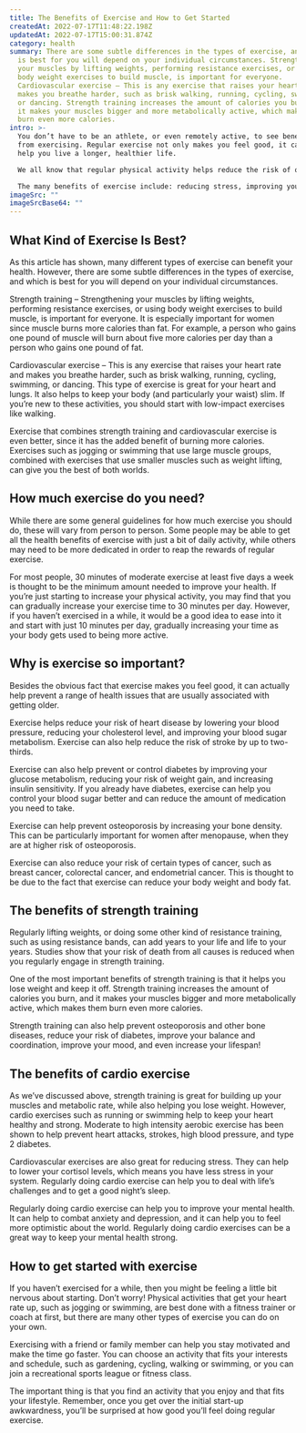 ```yaml
---
title: The Benefits of Exercise and How to Get Started
createdAt: 2022-07-17T11:48:22.198Z
updatedAt: 2022-07-17T15:00:31.874Z
category: health
summary: There are some subtle differences in the types of exercise, and which
  is best for you will depend on your individual circumstances. Strengthening
  your muscles by lifting weights, performing resistance exercises, or using
  body weight exercises to build muscle, is important for everyone.
  Cardiovascular exercise – This is any exercise that raises your heart rate and
  makes you breathe harder, such as brisk walking, running, cycling, swimming,
  or dancing. Strength training increases the amount of calories you burn, and
  it makes your muscles bigger and more metabolically active, which makes them
  burn even more calories.
intro: >-
  You don’t have to be an athlete, or even remotely active, to see benefits
  from exercising. Regular exercise not only makes you feel good, it can also
  help you live a longer, healthier life.

  We all know that regular physical activity helps reduce the risk of obesity, hypertension, diabetes and other conditions related to sedentary lifestyles and poor eating habits. These benefits can be seen almost immediately and continue over time with consistent exercise.

  The many benefits of exercise include: reducing stress, improving your mood and confidence; lowering your risk of heart disease and stroke; strengthening your bones and muscles; improving your balance and coordination; raising your metabolism so you burn more calories at rest; lowering your blood pressure; relieving depression; increasing oxygen to your brain so you think more clearly; increasing endorphins which makes you happier; giving you a healthy glow by improving skin tone and complexion, reducing acne and pimples.
imageSrc: ""
imageSrcBase64: ""
---
```


## What Kind of Exercise Is Best?

As this article has shown, many different types of exercise can benefit your health. However, there are some subtle differences in the types of exercise, and which is best for you will depend on your individual circumstances.

Strength training – Strengthening your muscles by lifting weights, performing resistance exercises, or using body weight exercises to build muscle, is important for everyone. It is especially important for women since muscle burns more calories than fat. For example, a person who gains one pound of muscle will burn about five more calories per day than a person who gains one pound of fat.

Cardiovascular exercise – This is any exercise that raises your heart rate and makes you breathe harder, such as brisk walking, running, cycling, swimming, or dancing. This type of exercise is great for your heart and lungs. It also helps to keep your body (and particularly your waist) slim. If you’re new to these activities, you should start with low-impact exercises like walking.

Exercise that combines strength training and cardiovascular exercise is even better, since it has the added benefit of burning more calories. Exercises such as jogging or swimming that use large muscle groups, combined with exercises that use smaller muscles such as weight lifting, can give you the best of both worlds.

## How much exercise do you need?

While there are some general guidelines for how much exercise you should do, these will vary from person to person. Some people may be able to get all the health benefits of exercise with just a bit of daily activity, while others may need to be more dedicated in order to reap the rewards of regular exercise.

For most people, 30 minutes of moderate exercise at least five days a week is thought to be the minimum amount needed to improve your health. If you’re just starting to increase your physical activity, you may find that you can gradually increase your exercise time to 30 minutes per day. However, if you haven’t exercised in a while, it would be a good idea to ease into it and start with just 10 minutes per day, gradually increasing your time as your body gets used to being more active.

## Why is exercise so important?

Besides the obvious fact that exercise makes you feel good, it can actually help prevent a range of health issues that are usually associated with getting older.

Exercise helps reduce your risk of heart disease by lowering your blood pressure, reducing your cholesterol level, and improving your blood sugar metabolism. Exercise can also help reduce the risk of stroke by up to two-thirds.

Exercise can also help prevent or control diabetes by improving your glucose metabolism, reducing your risk of weight gain, and increasing insulin sensitivity. If you already have diabetes, exercise can help you control your blood sugar better and can reduce the amount of medication you need to take.

Exercise can help prevent osteoporosis by increasing your bone density. This can be particularly important for women after menopause, when they are at higher risk of osteoporosis.

Exercise can also reduce your risk of certain types of cancer, such as breast cancer, colorectal cancer, and endometrial cancer. This is thought to be due to the fact that exercise can reduce your body weight and body fat.

## The benefits of strength training

Regularly lifting weights, or doing some other kind of resistance training, such as using resistance bands, can add years to your life and life to your years. Studies show that your risk of death from all causes is reduced when you regularly engage in strength training.

One of the most important benefits of strength training is that it helps you lose weight and keep it off. Strength training increases the amount of calories you burn, and it makes your muscles bigger and more metabolically active, which makes them burn even more calories.

Strength training can also help prevent osteoporosis and other bone diseases, reduce your risk of diabetes, improve your balance and coordination, improve your mood, and even increase your lifespan!

## The benefits of cardio exercise

As we’ve discussed above, strength training is great for building up your muscles and metabolic rate, while also helping you lose weight. However, cardio exercises such as running or swimming help to keep your heart healthy and strong. Moderate to high intensity aerobic exercise has been shown to help prevent heart attacks, strokes, high blood pressure, and type 2 diabetes.

Cardiovascular exercises are also great for reducing stress. They can help to lower your cortisol levels, which means you have less stress in your system. Regularly doing cardio exercise can help you to deal with life’s challenges and to get a good night’s sleep.

Regularly doing cardio exercise can help you to improve your mental health. It can help to combat anxiety and depression, and it can help you to feel more optimistic about the world. Regularly doing cardio exercises can be a great way to keep your mental health strong.

## How to get started with exercise

If you haven’t exercised for a while, then you might be feeling a little bit nervous about starting. Don’t worry! Physical activities that get your heart rate up, such as jogging or swimming, are best done with a fitness trainer or coach at first, but there are many other types of exercise you can do on your own.

Exercising with a friend or family member can help you stay motivated and make the time go faster. You can choose an activity that fits your interests and schedule, such as gardening, cycling, walking or swimming, or you can join a recreational sports league or fitness class.

The important thing is that you find an activity that you enjoy and that fits your lifestyle. Remember, once you get over the initial start-up awkwardness, you’ll be surprised at how good you’ll feel doing regular exercise.
